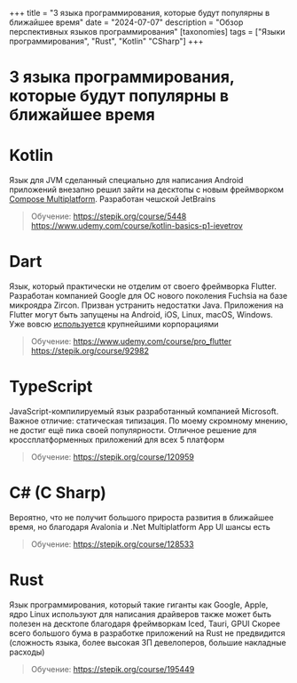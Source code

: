 +++
title = "3 языка программирования, которые будут популярны в ближайшее время"
date = "2024-07-07"
description = "Обзор перспективных языков программирования"
[taxonomies]
tags = ["Языки программирования", "Rust", "Kotlin" "CSharp"]
+++

# 3 языка программирования, которые будут популярны в ближайшее время

# Kotlin

Язык для JVM сделанный специально для написания Android приложений внезапно решил зайти на десктопы с новым фреймворком [Compose Multiplatform](https://www.jetbrains.com/compose-multiplatform/). Разработан чешской JetBrains

> Обучение: <https://stepik.org/course/5448>  
        <https://www.udemy.com/course/kotlin-basics-p1-ievetrov>

# Dart 

Язык, который практически не отделим от своего фреймворка Flutter. Разработан компанией Google для ОС нового поколения Fuchsia на базе микроядра Zircon. Призван устранить недостатки Java. Приложения на Flutter могут быть запущены на Android, iOS, Linux, macOS, Windows. Уже вовсю [используется](https://flutter.dev/showcase) крупнейшими корпорациями

> Обучение: <https://www.udemy.com/course/pro_flutter>  
        <https://stepik.org/course/92982>

# TypeScript

JavaScript-компилируемый язык разработанный компанией Microsoft. Важное отличие: статическая типизация. По моему скромному мнению, не достиг ещё пика своей популярности. Отличное решение для кроссплатформенных приложений для всех 5 платформ

> Обучение: <https://stepik.org/course/120959>

# C# (C Sharp)

Вероятно, что не получит большого прироста развития в ближайшее время, но благодаря Avalonia и .Net Multiplatform App UI шансы есть

> Обучение: <https://stepik.org/course/128533>

# Rust

Язык программирования, который такие гиганты как Google, Apple, ядро Linux используют для написания драйверов также может быть полезен на десктопе благодаря фреймворкам Iced, Tauri, GPUI
Скорее всего большого бума в разработке приложений на Rust не предвидится (сложность языка, более высокая ЗП девелоперов, большие накладные расходы)

> Обучение: <https://stepik.org/course/195449>
